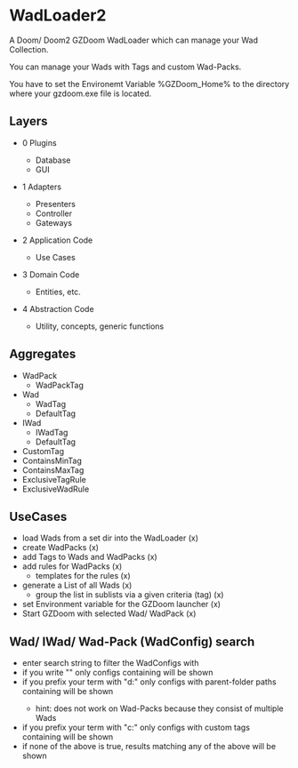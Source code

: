 # WadLoader2
A Doom/ Doom2 GZDoom WadLoader which can manage your Wad Collection.

You can manage your Wads with Tags and custom Wad-Packs.

You have to set the Environemt Variable %GZDoom_Home% to the directory where your gzdoom.exe file is located.

## Layers

* 0 Plugins
  * Database
  * GUI

* 1 Adapters
  * Presenters
  * Controller
  * Gateways

* 2 Application Code
  * Use Cases

* 3 Domain Code
  * Entities, etc.

* 4 Abstraction Code
  * Utility, concepts, generic functions 

## Aggregates

* WadPack
  * WadPackTag
* Wad
  * WadTag 
  * DefaultTag
* IWad
  * IWadTag 
  * DefaultTag
* CustomTag
* ContainsMinTag
* ContainsMaxTag
* ExclusiveTagRule
* ExclusiveWadRule

## UseCases
* load Wads from a set dir into the WadLoader (x)
* create WadPacks (x)
* add Tags to Wads and WadPacks (x)
* add rules for WadPacks (x)
  * templates for the rules (x)
* generate a List of all Wads (x)
  *  group the list in sublists via a given criteria (tag) (x)
* set Environment variable for the GZDoom launcher (x)
* Start GZDoom with selected Wad/ WadPack (x)

## Wad/ IWad/ Wad-Pack (WadConfig) search
* enter search string to filter the WadConfigs with
* if you write "<example>" only configs containing <example> will be shown
* if you prefix your term with "d:<exaple>" only configs with parent-folder paths containing <example> will be shown
  * hint: does not work on Wad-Packs because they consist of multiple Wads
* if you prefix your term with "c:<exaple>" only configs with custom tags containing <example> will be shown
* if none of the above is true, results matching any of the above will be shown
